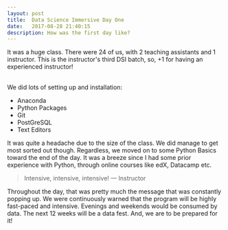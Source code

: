```yaml
---
layout: post
title:  Data Science Immersive Day One
date:   2017-08-28 21:40:15
description: How was the first day like?
---
```

It was a huge class. There were 24 of us, with 2 teaching assistants and 1 instructor. This is the instructor's third DSI batch, so, +1 for having an experienced instructor!  

<br>
We did lots of setting up and installation:
<ul>
	<li>Anaconda</li>
	<li>Python Packages</li>
	<li>Git</li>
	<li>PostGreSQL</li>
	<li>Text Editors</li>
</ul>

It was quite a headache due to the size of the class. We did manage to get most sorted out though. 
Regardless, we moved on to some Python Basics toward the end of the day. It was a breeze since I 
had some prior experience with Python, through online courses like edX, Datacamp etc.

<blockquote>
	Intensive, intensive, intensive!
	— Instructor
</blockquote>

Throughout the day, that was pretty much the message that was constantly popping up. We were 
continuously warned that the program will be highly fast-paced and intensive. Evenings and 
weekends would be consumed by data. The next 12 weeks will be a data fest. And, we are to be 
prepared for it!